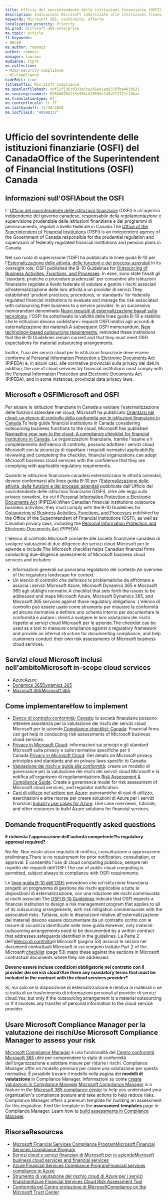 ```yaml
---
title: Ufficio del sovrintendente delle istituzioni finanziarie (OSFI) del Canada
description: Indicazioni Microsoft indirizzate alle istituzioni finanziarie canadesi per adozione del cloud.
keywords: Microsoft 365, conformità, offerte
localization_priority: Priority
ms.prod: microsoft-365-enterprise
ms.topic: article
f1.keywords:
- NOCSH
ms.author: robmazz
author: robmazz
manager: laurawi
audience: itpro
ms.collection:
- M365-security-compliance
- MS-Compliance
hideEdit: true
titleSuffix: Microsoft Compliance
ms.openlocfilehash: c0f12f2363d333a5ce1d1e41aa8376fba4938631
ms.sourcegitcommit: 626b0076d133e588cd28598c149a7f272fc18bae
ms.translationtype: HT
ms.contentlocale: it-IT
ms.lasthandoff: 11/30/2020
ms.locfileid: "49508337"
---
```

# <a name="office-of-the-superintendent-of-financial-institutions-osfi-canada"></a><span data-ttu-id="85022-104">Ufficio del sovrintendente delle istituzioni finanziarie (OSFI) del Canada</span><span class="sxs-lookup"><span data-stu-id="85022-104">Office of the Superintendent of Financial Institutions (OSFI) Canada</span></span>

## <a name="about-the-osfi"></a><span data-ttu-id="85022-105">Informazioni sull'OSFI</span><span class="sxs-lookup"><span data-stu-id="85022-105">About the OSFI</span></span>

<span data-ttu-id="85022-106">L' [Ufficio del sovrintendente delle istituzioni finanziarie](https://www.osfi-bsif.gc.ca/Eng/Pages/default.aspx) (OSFI) è un'agenzia indipendente del governo canadese, responsabile della regolamentazione e supervisione prudenziale delle istituzioni finanziarie e dei programmi di pensionamento, regolati a livello federale in Canada.</span><span class="sxs-lookup"><span data-stu-id="85022-106">The [Office of the Superintendent of Financial Institutions](https://www.osfi-bsif.gc.ca/Eng/Pages/default.aspx) (OSFI) is an independent agency of the Government of Canada responsible for the prudential regulation and supervision of federally regulated financial institutions and pension plans in Canada.</span></span>

<span data-ttu-id="85022-107">Nel suo ruolo di supervisione l'OSFI ha pubblicato le linee guida B-10 per l'[Esternalizzazione delle attività, delle funzioni e dei processi aziendali](https://www.osfi-bsif.gc.ca/Eng/fi-if/rg-ro/gdn-ort/gl-ld/Pages/b10.aspx).</span><span class="sxs-lookup"><span data-stu-id="85022-107">In its oversight role, OSFI published the B-10 Guidelines for [Outsourcing of Business Activities, Functions, and Processes](https://www.osfi-bsif.gc.ca/Eng/fi-if/rg-ro/gdn-ort/gl-ld/Pages/b10.aspx).</span></span> <span data-ttu-id="85022-108">In esse, sono state fissati gli ‘standard, pratiche o procedure prudenziali’ per consentire alle istituzioni finanziarie regolate a livello federale di valutare e gestire i rischi associati all'esternalizzazione delle loro attività a un provider di servizi.</span><span class="sxs-lookup"><span data-stu-id="85022-108">They established 'prudent practices, procedures, or standards' for federally regulated financial institutions to evaluate and manage the risk associated with outsourcing their business to a service provider.</span></span> <span data-ttu-id="85022-109">In un successivo memorandum denominato [Nuovi requisiti di esternalizzazione basati sulla tecnologia](https://www.osfi-bsif.gc.ca/Eng/fi-if/rg-ro/gdn-ort/gl-ld/Pages/cldcmp.aspx), l'OSFI ha sottolineato la validità delle linee guida B-10 e stabilito che le istituzioni devono soddisfare i requisiti OSFI relativi agli accordi di esternalizzazione dei materiali.</span><span class="sxs-lookup"><span data-stu-id="85022-109">A subsequent OSFI memorandum, [New technology-based outsourcing requirements](https://www.osfi-bsif.gc.ca/Eng/fi-if/rg-ro/gdn-ort/gl-ld/Pages/cldcmp.aspx), reminded these institutions that the B-10 Guidelines remain current and that they must meet OSFI expectations for material outsourcing arrangements.</span></span>

<span data-ttu-id="85022-110">Inoltre, l'uso dei servizi cloud per le istituzioni finanziarie deve essere conforme al [Personal Information Protection e Electronic Documents Act](https://www.priv.gc.ca/en/privacy-topics/privacy-laws-in-canada/the-personal-information-protection-and-electronic-documents-act-pipeda/) (PIPEDA) e, in alcuni casi, alle normative provinciali sulla privacy dei dati.</span><span class="sxs-lookup"><span data-stu-id="85022-110">In addition, the use of cloud services by financial institutions must comply with the [Personal Information Protection and Electronic Documents Act](https://www.priv.gc.ca/en/privacy-topics/privacy-laws-in-canada/the-personal-information-protection-and-electronic-documents-act-pipeda/) (PIPEDA), and in some instances, provincial data privacy laws.</span></span>

## <a name="microsoft-and-osfi"></a><span data-ttu-id="85022-111">Microsoft e OSFI</span><span class="sxs-lookup"><span data-stu-id="85022-111">Microsoft and OSFI</span></span>

<span data-ttu-id="85022-112">Per aiutare le istituzioni finanziarie in Canada a valutare l'esternalizzazione delle funzioni aziendale nel cloud, Microsoft ha pubblicato [Orientarsi nel cloud: un elenco di controllo della conformità per le istituzioni finanziarie in Canada](https://aka.ms/Azure-Canada-Compliance).</span><span class="sxs-lookup"><span data-stu-id="85022-112">To help guide financial institutions in Canada considering outsourcing business functions to the cloud, Microsoft has published [Navigating your way to the cloud: A compliance checklist for financial institutions in Canada](https://aka.ms/Azure-Canada-Compliance).</span></span> <span data-ttu-id="85022-113">Le organizzazioni finanziarie, tramite l'esame e il completamento dell'elenco di controllo, possono adottare i servizi cloud Microsoft con la sicurezza di rispettare i requisiti normativi applicabili.</span><span class="sxs-lookup"><span data-stu-id="85022-113">By reviewing and completing the checklist, financial organizations can adopt Microsoft business cloud services with the confidence that they are complying with applicable regulatory requirements.</span></span>

<span data-ttu-id="85022-114">Quando le istituzioni finanziarie canadesi esternalizzano le attività aziendali, devono conformarsi alle linee guida B-10 per l'[Esternalizzazione delle attività, delle funzioni e dei processi aziendali](https://www.osfi-bsif.gc.ca/Eng/fi-if/rg-ro/gdn-ort/gl-ld/Pages/b10.aspx) pubblicate dall'Ufficio del sovrintendente delle istituzioni finanziarie (OSFI), oltre alle leggi sulla privacy canadesi, tra cui il [Personal Information Protection e Electronic Documents Act](https://www.priv.gc.ca/en/privacy-topics/privacy-laws-in-canada/the-personal-information-protection-and-electronic-documents-act-pipeda/) (PIPEDA).</span><span class="sxs-lookup"><span data-stu-id="85022-114">When Canadian financial institutions outsource business activities, they must comply with the B-10 Guidelines for [Outsourcing of Business Activities, Functions, and Processes](https://www.osfi-bsif.gc.ca/Eng/fi-if/rg-ro/gdn-ort/gl-ld/Pages/b10.aspx) published by the Office of the Superintendent of Financial Institutions (OSFI), as well as Canadian privacy laws, including the [Personal Information Protection and Electronic Documents Act](https://www.priv.gc.ca/en/privacy-topics/privacy-laws-in-canada/the-personal-information-protection-and-electronic-documents-act-pipeda/) (PIPEDA).</span></span>

<span data-ttu-id="85022-115">L'elenco di controllo Microsoft consente alle società finanziarie canadesi di svolgere valutazioni di due diligence dei servizi cloud Microsoft per le aziende e include:</span><span class="sxs-lookup"><span data-stu-id="85022-115">The Microsoft checklist helps Canadian financial firms conducting due-diligence assessments of Microsoft business cloud services and includes:</span></span>

- <span data-ttu-id="85022-116">Informazioni generali sul panorama regolatorio del contesto.</span><span class="sxs-lookup"><span data-stu-id="85022-116">An overview of the regulatory landscape for context.</span></span>
- <span data-ttu-id="85022-117">Un elenco di controllo che definisce le problematiche da affrontare e associa i servizi Microsoft Azure, Microsoft Dynamics 365 e Microsoft 365 agli obblighi normativi.</span><span class="sxs-lookup"><span data-stu-id="85022-117">A checklist that sets forth the issues to be addressed and maps Microsoft Azure, Microsoft Dynamics 365, and Microsoft 365 services against those regulatory obligations.</span></span> <span data-ttu-id="85022-118">L'elenco di controllo può essere usato come strumento per misurare la conformità ad alcune normative e definire uno schema interno per documentare la conformità e aiutare i clienti a svolgere le loro valutazioni dei rischi rispetto ai servizi cloud Microsoft per le aziende.</span><span class="sxs-lookup"><span data-stu-id="85022-118">The checklist can be used as a tool to measure compliance against a regulatory framework and provide an internal structure for documenting compliance, and help customers conduct their own risk assessments of Microsoft business cloud services.</span></span>

## <a name="microsoft-in-scope-cloud-services"></a><span data-ttu-id="85022-119">Servizi cloud Microsoft inclusi nell'ambito</span><span class="sxs-lookup"><span data-stu-id="85022-119">Microsoft in-scope cloud services</span></span>

- [<span data-ttu-id="85022-120">Azure</span><span class="sxs-lookup"><span data-stu-id="85022-120">Azure</span></span>](https://aka.ms/AzureCompliance)
- [<span data-ttu-id="85022-121">Dynamics 365</span><span class="sxs-lookup"><span data-stu-id="85022-121">Dynamics 365</span></span>](https://aka.ms/d365-compliance-list)
- [<span data-ttu-id="85022-122">Microsoft 365</span><span class="sxs-lookup"><span data-stu-id="85022-122">Microsoft 365</span></span>](https://aka.ms/o365-compliance-framework)

## <a name="how-to-implement"></a><span data-ttu-id="85022-123">Come implementare</span><span class="sxs-lookup"><span data-stu-id="85022-123">How to implement</span></span>

- <span data-ttu-id="85022-124">[Elenco di controllo conformità: Canada](https://aka.ms/Azure-Canada-Compliance): le società finanziarie possono ottenere assistenza per la valutazione dei rischi dei servizi cloud Microsoft per le aziende.</span><span class="sxs-lookup"><span data-stu-id="85022-124">[Compliance checklist: Canada](https://aka.ms/Azure-Canada-Compliance): Financial firms can get help in conducting risk assessments of Microsoft business cloud services.</span></span>
- <span data-ttu-id="85022-125">[Privacy in Microsoft Cloud](https://aka.ms/MCSPrivacy): informazioni sui principi e gli standard Microsoft sulla privacy e sulle normative specifiche per il Canada.</span><span class="sxs-lookup"><span data-stu-id="85022-125">[Privacy in Microsoft Cloud](https://aka.ms/MCSPrivacy): Get details on Microsoft privacy principles and standards and on privacy laws specific to Canada.</span></span>
- <span data-ttu-id="85022-126">[Valutazione dei rischi e guida alla conformità](https://aka.ms/RiskGovernanceGuide): creare un modello di governance per la valutazione dei rischi dei servizi cloud Microsoft e la notifica all'organismo di regolamentazione.</span><span class="sxs-lookup"><span data-stu-id="85022-126">[Risk Assessment & Compliance Guide](https://aka.ms/RiskGovernanceGuide): Create a governance model for risk assessment of Microsoft cloud services, and regulator notification.</span></span>
- <span data-ttu-id="85022-127">[Casi di utilizzo nel settore per Azure](https://docs.microsoft.com/azure/industry/financial/): panoramiche di casi di utilizzo, esercitazioni e altre risorse per creare soluzioni di Azure per i servizi finanziari.</span><span class="sxs-lookup"><span data-stu-id="85022-127">[Industry use cases for Azure](https://docs.microsoft.com/azure/industry/financial/): Use case overviews, tutorials, and other resources to build Azure solutions for financial services.</span></span>

## <a name="frequently-asked-questions"></a><span data-ttu-id="85022-128">Domande frequenti</span><span class="sxs-lookup"><span data-stu-id="85022-128">Frequently asked questions</span></span>

<span data-ttu-id="85022-129">**È richiesta l'approvazione dell’autorità competente?**</span><span class="sxs-lookup"><span data-stu-id="85022-129">**Is regulatory approval required?**</span></span>

<span data-ttu-id="85022-130">No.</span><span class="sxs-lookup"><span data-stu-id="85022-130">No.</span></span> <span data-ttu-id="85022-131">Non esiste alcun requisito di notifica, consultazione o approvazione preliminare.</span><span class="sxs-lookup"><span data-stu-id="85022-131">There is no requirement for prior notification, consultation, or approval.</span></span> <span data-ttu-id="85022-132">È consentito l'uso di cloud computing pubblico, sempre nel rispetto dei requisiti dell'OSFI.</span><span class="sxs-lookup"><span data-stu-id="85022-132">The use of public cloud computing is permitted, subject always to compliance with OSFI requirements.</span></span>

<span data-ttu-id="85022-133">Le [linee guida B-10 dell'OSFI](https://www.osfi-bsif.gc.ca/Eng/fi-if/rg-ro/gdn-ort/gl-ld/Pages/b10.aspx) prevedono che un'istituzione finanziaria progetti un programma di gestione dei rischi applicabile a tutte le disposizioni di esternalizzazione, con una riduzione dei rischi commisurata ai rischi associati.</span><span class="sxs-lookup"><span data-stu-id="85022-133">The [OSFI B-10 Guidelines](https://www.osfi-bsif.gc.ca/Eng/fi-if/rg-ro/gdn-ort/gl-ld/Pages/b10.aspx) indicate that OSFI expects a financial institution to design a risk management program that applies to all of its outsourcing arrangements, with risk mitigation commensurate with the associated risks.</span></span> <span data-ttu-id="85022-134">Tuttavia, solo le disposizioni relative all'esternalizzazione dei materiali devono essere documentare da un contratto scritto con le misure di sicurezza identificate nelle linee guida.</span><span class="sxs-lookup"><span data-stu-id="85022-134">However, only material outsourcing arrangements need to be documented by a written contract that addresses safeguards identified in the guidelines.</span></span> <span data-ttu-id="85022-135">La Parte 2 dell'[elenco di controllo](https://aka.ms/Azure-Canada-Compliance)di Microsoft (pagina 53) associa le sezioni nei documenti contrattuali Microsoft in cui vengono trattate.</span><span class="sxs-lookup"><span data-stu-id="85022-135">Part 2 of the Microsoft [checklist](https://aka.ms/Azure-Canada-Compliance) (page 53) maps these against the sections in Microsoft contractual documents where they are addressed.</span></span>

<span data-ttu-id="85022-136">**Devono essere incluse condizioni obbligatorie nel contratto con il provider dei servizi cloud?**</span><span class="sxs-lookup"><span data-stu-id="85022-136">**Are there any mandatory terms that must be included in the contract with the cloud services provider?**</span></span>

<span data-ttu-id="85022-137">Sì, ma solo se la disposizione di esternalizzazione è relativa ai materiali o se si tratta di un trasferimento di informazioni personali al provider di servizi cloud.</span><span class="sxs-lookup"><span data-stu-id="85022-137">Yes, but only if the outsourcing arrangement is a material outsourcing or if it involves any transfer of personal information to the cloud service provider.</span></span>

## <a name="use-microsoft-compliance-manager-to-assess-your-risk"></a><span data-ttu-id="85022-138">Usare Microsoft Compliance Manager per la valutazione dei rischi</span><span class="sxs-lookup"><span data-stu-id="85022-138">Use Microsoft Compliance Manager to assess your risk</span></span>

<span data-ttu-id="85022-p106">[Microsoft Compliance Manager](https://docs.microsoft.com/microsoft-365/compliance/compliance-manager) è una funzionalità del [Centro conformità Microsoft 365](https://docs.microsoft.com/microsoft-365/compliance/microsoft-365-compliance-center) utile per comprendere lo stato di conformità dell'organizzazione e adottare misure per ridurre i rischi. Compliance Manager offre un modello premium per creare una valutazione per questa normativa. È possibile trovare il modello nella pagina dei **modelli di valutazione** in Compliance Manager. Informazioni su come [creare valutazioni in Compliance Manager](https://docs.microsoft.com/microsoft-365/compliance/compliance-manager-assessments).</span><span class="sxs-lookup"><span data-stu-id="85022-p106">[Microsoft Compliance Manager](https://docs.microsoft.com/microsoft-365/compliance/compliance-manager) is a feature in the [Microsoft 365 compliance center](https://docs.microsoft.com/microsoft-365/compliance/microsoft-365-compliance-center) to help you understand your organization's compliance posture and take actions to help reduce risks. Compliance Manager offers a premium template for building an assessment for this regulation. Find the template in the **assessment templates** page in Compliance Manager. Learn how to [build assessments in Compliance Manager](https://docs.microsoft.com/microsoft-365/compliance/compliance-manager-assessments).</span></span>

## <a name="resources"></a><span data-ttu-id="85022-143">Risorse</span><span class="sxs-lookup"><span data-stu-id="85022-143">Resources</span></span>

- [<span data-ttu-id="85022-144">Microsoft Financial Services Compliance Program</span><span class="sxs-lookup"><span data-stu-id="85022-144">Microsoft Financial Services Compliance Program</span></span>](https://aka.ms/FSCP-Print)
- [<span data-ttu-id="85022-145">Servizi cloud e servizi finanziari di Microsoft per le aziende</span><span class="sxs-lookup"><span data-stu-id="85022-145">Microsoft business cloud services and financial services</span></span>](https://www.microsoft.com/trustcenter/cloudservices/financialservices)
- [<span data-ttu-id="85022-146">Azure Financial Services Compliance Program</span><span class="sxs-lookup"><span data-stu-id="85022-146">Financial services compliance in Azure</span></span>](https://azure.microsoft.com/resources/videos/azurecon-2015-financial-services-compliance-in-azure/)
- [<span data-ttu-id="85022-147">Strumento di valutazione del rischio cloud di Azure per i servizi finanziari</span><span class="sxs-lookup"><span data-stu-id="85022-147">Azure Financial Services Cloud Risk Assessment Tool</span></span>](https://aka.ms/FFIEC-CSDT)
- [<span data-ttu-id="85022-148">Conformità nel Centro protezione di Microsoft</span><span class="sxs-lookup"><span data-stu-id="85022-148">Compliance on the Microsoft Trust Center</span></span>](https://www.microsoft.com/trust-center/compliance/compliance-overview)
